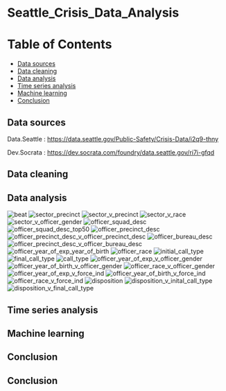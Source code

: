 # Seattle_Crisis_Data_Analysis

Table of Contents
=================
  * [Data sources](#data-sources)
  * [Data cleaning](#data-cleaning)
  * [Data analysis](#data-analysis)
  * [Time series analysis](#time-series-analysis)
  * [Machine learning](#machine-learning)
  * [Conclusion](#conclusion)

## Data sources

  Data.Seattle : https://data.seattle.gov/Public-Safety/Crisis-Data/i2q9-thny

  Dev.Socrata : https://dev.socrata.com/foundry/data.seattle.gov/ri7i-gfqd

## Data cleaning

## Data analysis

 ![beat](/Images/beat.PNG)
 ![sector_precinct](/Images/sector_precinct.PNG)
 ![sector_v_precinct](/Images/sector_v_precinct.PNG)
 ![sector_v_race](/Images/sector_v_race.PNG)
 ![sector_v_officer_gender](/Images/sector_v_officer_gender.PNG)
 ![officer_squad_desc](/Images/officer_squad_desc.PNG)
 ![officer_squad_desc_top50](/Images/officer_squad_desc_top50.PNG)
 ![officer_precinct_desc](/Images/officer_precinct_desc.PNG)
 ![officer_precinct_desc_v_officer_precinct_desc](/Images/officer_precinct_desc_v_officer_precinct_desc.PNG)
 ![officer_bureau_desc](/Images/officer_bureau_desc.PNG)
 ![officer_precinct_desc_v_officer_bureau_desc](/Images/officer_precinct_desc_v_officer_bureau_desc.PNG)
 ![officer_year_of_exp_year_of_birth](/Images/officer_year_of_exp_year_of_birth.PNG)
 ![officer_race](/Images/officer_race.PNG)
 ![initial_call_type](/Images/initial_call_type.PNG)
 ![final_call_type](/Images/final_call_type.PNG)
 ![call_type](/Images/call_type.PNG)
 ![officer_year_of_exp_v_officer_gender](/Images/officer_year_of_exp_v_officer_gender.PNG)
 ![officer_year_of_birth_v_officer_gender](/Images/officer_year_of_birth_v_officer_gender.PNG)
 ![officer_race_v_officer_gender](/Images/officer_race_v_officer_gender.PNG)
 ![officer_year_of_exp_v_force_ind](/Images/officer_year_of_exp_v_force_ind.PNG)
 ![officer_year_of_birth_v_force_ind](/Images/officer_year_of_birth_v_force_ind.PNG)
 ![officer_race_v_force_ind](/Images/officer_race_v_force_ind.PNG)
 ![disposition](/Images/disposition.PNG)
 ![disposition_v_inital_call_type](/Images/disposition_v_inital_call_type.PNG)
 ![disposition_v_final_call_type](/Images/disposition_v_final_call_type.PNG)
 
## Time series analysis

## Machine learning

## Conclusion

## Conclusion
